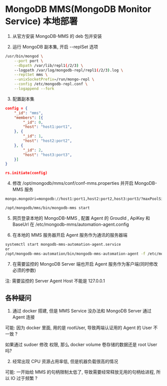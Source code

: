 # MongoDB MMS(MongoDB Monitor Service) 本地部署

1. 从官方安装 MongoDB-MMS 的 deb 包并安装

2. 运行 MongoDB 副本集, 开启 --replSet 选项
```bash
/usr/bin/mongod \
	--port port \
	--dbpath /var/lib/repl1(/2/3) \
	--logpath /var/log/mongodb-repl/repl1(/2/3).log \
	--replSet mms \
	--unixSocketPrefix=/run/mongo-repl \
	--config /etc/mongodb-repl.conf \
	--logappend --fork
```

3. 配置副本集
```json
config = {
    "_id": "mms",
    "members": [{
        "_id": 0,
        "host": "host1:port1",
    }, {
        "_id": 1,
        "host": "host2:port2",
    }, {
        "_id": 2,
        "host": "host3:port3",
    }]
}

rs.initiate(config)
```

4. 修改 /opt/mongodb/mms/conf/conf-mms.properties 并开启 MongoDB-MMS 服务
```bash
mongo.mongoUri=mongodb://host1:port1,host2:port2,host3:port3/?maxPoolSize=150
```

```bash
/opt/mongodb/mms/bin/mongodb-mms start
```

5. 网页登录本地的 MongoDB-MMS , 配置 Agent 的 GroudId , ApiKey 和 BaseUrl 在 /etc/mongodb-mms/automation-agent.config

6. 在本地的 MMS 服务器开启 Agent 服务作为通讯的服务器端

```bash
systemctl start mongodb-mms-automation-agent.service
or
/opt/mongodb-mms-automation/bin/mongodb-mms-automation-agent -f /etc/mongodb-mms/automation-agent.config
```

7. 在需要监控的 MongoDB Server 端也开启 Agent 服务作为客户端(同时修改必须的参数)

注: 需要监控的 Server Agent Host 不能是 127.0.0.1

## 各种疑问

1. 通过 docker 搭建, 但是 MMS Service 没办法和 MongoDB Server 通过 Agent 连接

可能: 因为 docker 里面, 用的是 rootUser, 导致两端认证用的 Agent 的 User 不一致 ?

如果通过 sudoer 修改 权限, 那么 docker volume 卷存储的数据还是 root User 吗?

2. 经常出现 CPU 资源占用率低, 但是机器负载很高的情况

可能: 一开始给 MMS 的句柄限制太低了, 导致需要经常释放无用的句柄给进程, 所以 IO 过于频繁 ?
